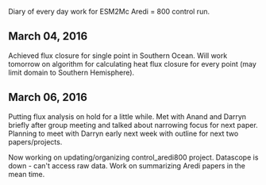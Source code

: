 Diary of every day work for ESM2Mc Aredi = 800 control run. 

## March 04, 2016
Achieved flux closure for single point in Southern Ocean. Will work tomorrow on algorithm for calculating heat flux closure for every point (may limit domain to Southern Hemisphere). 

## March 06, 2016
Putting flux analysis on hold for a little while. Met with Anand and Darryn briefly after group meeting and talked about narrowing focus for next paper. Planning to meet with Darryn early next week with outline for next two papers/projects. 

Now working on updating/organizing control_aredi800 project. Datascope is down - can't access raw data. Work on summarizing Aredi papers in the mean time. 
